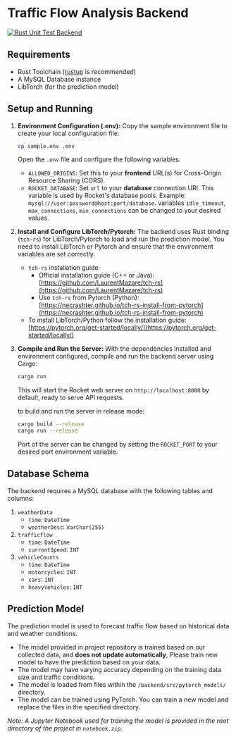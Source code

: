 # Traffic Flow Analysis Backend

[![Rust Unit Test Backend](https://github.com/OmegaOoh/traffic-flow-analysis/actions/workflows/rust_unit_test_backend.yml/badge.svg)](https://github.com/OmegaOoh/traffic-flow-analysis/actions/workflows/rust_unit_test_backend.yml)

## Requirements

* Rust Toolchain ([rustup](https://rustup.rs/) is recommended)
* A MySQL Database instance
* LibTorch (for the prediction model)

## Setup and Running

1.  **Environment Configuration (.env):**
    Copy the sample environment file to create your local configuration file:
    ```sh
    cp sample.env .env
    ```
    Open the `.env` file and configure the following variables:
    * `ALLOWED_ORIGINS`: Set this to your **frontend** URL(s) for Cross-Origin Resource Sharing (CORS).
    * `ROCKET_DATABASE`: Set `url` to your **database** connection URI. This variable is used by Rocket's database pools. Example: `mysql://user:password@host:port/database`. variables `idle_timeout`, `max_connections`, `min_connections` can be changed to your desired values.
    

2.  **Install and Configure LibTorch/Pytorch:**
    The backend uses Rust binding (`tch-rs`) for LibTorch/Pytorch to load and run the prediction model. You need to install LibTorch or Pytorch and ensure that the environment variables are set correctly.

    * `tch-rs` installation guide:
      * Official installation guide (C++ or Java): [https://github.com/LaurentMazare/tch-rs](https://github.com/LaurentMazare/tch-rs)
      * Use `tch-rs` from Pytorch (Python): [https://necrashter.github.io/tch-rs-install-from-pytorch](https://necrashter.github.io/tch-rs-install-from-pytorch)
    * To install LibTorch/Python follow the installation guide: [https://pytorch.org/get-started/locally/](https://pytorch.org/get-started/locally/)

3.  **Compile and Run the Server:**
    With the dependencies installed and environment configured, compile and run the backend server using Cargo:
    ```sh
    cargo run
    ```
    
    This will start the Rocket web server on `http://localhost:8000` by default, ready to serve API requests.
    
    to build and run the server in release mode:
    ```sh
    cargo build --release
    cargo run --release
    ```
    
    Port of the server can be changed by setting the `ROCKET_PORT` to your desired port environment variable.

## Database Schema

The backend requires a MySQL database with the following tables and columns:

1.  `weatherData`
    * `time`: `DateTime`
    * `weatherDesc`: `VarChar(255)`
2.  `trafficflow`
    * `time`: `DateTime`
    * `currentSpeed`: `INT`
3.  `vehicleCounts`
    * `time`: `DateTime`
    * `motorcycles`: `INT`
    * `cars`: `INT`
    * `heavyVehicles`: `INT`

## Prediction Model

The prediction model is used to forecast traffic flow based on historical data and weather conditions.

* The model provided in project repository is trained based on our collected data, and **does not update automatically**, Please train new model to have the prediction based on your data.
* The model may have varying accuracy depending on the training data size and traffic conditions.
* The model is loaded from files within the `/backend/src/pytorch_models/` directory.
* The model can be trained using PyTorch. You can train a new model and replace the files in the specified directory.

*Note: A Jupyter Notebook used for training the model is provided in the root directory of the project in `notebook.zip`.*